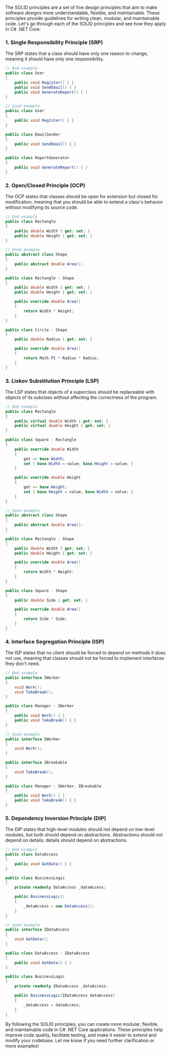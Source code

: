 The SOLID principles are a set of five design principles that aim to make software designs more understandable, flexible, and maintainable. These principles provide guidelines for writing clean, modular, and maintainable code. Let's go through each of the SOLID principles and see how they apply in C# .NET Core:

### 1. Single Responsibility Principle (SRP)

The SRP states that a class should have only one reason to change, meaning it should have only one responsibility.

```csharp
// Bad example
public class User
{
    public void Register() { }
    public void SendEmail() { }
    public void GenerateReport() { }
}

// Good example
public class User
{
    public void Register() { }
}

public class EmailSender
{
    public void SendEmail() { }
}

public class ReportGenerator
{
    public void GenerateReport() { }
}
```

### 2. Open/Closed Principle (OCP)

The OCP states that classes should be open for extension but closed for modification, meaning that you should be able to extend a class's behavior without modifying its source code.

```csharp
// Bad example
public class Rectangle
{
    public double Width { get; set; }
    public double Height { get; set; }
}

// Good example
public abstract class Shape
{
    public abstract double Area();
}

public class Rectangle : Shape
{
    public double Width { get; set; }
    public double Height { get; set; }

    public override double Area()
    {
        return Width * Height;
    }
}

public class Circle : Shape
{
    public double Radius { get; set; }

    public override double Area()
    {
        return Math.PI * Radius * Radius;
    }
}
```

### 3. Liskov Substitution Principle (LSP)

The LSP states that objects of a superclass should be replaceable with objects of its subclass without affecting the correctness of the program.

```csharp
// Bad example
public class Rectangle
{
    public virtual double Width { get; set; }
    public virtual double Height { get; set; }
}

public class Square : Rectangle
{
    public override double Width
    {
        get => base.Width;
        set { base.Width = value; base.Height = value; }
    }

    public override double Height
    {
        get => base.Height;
        set { base.Height = value; base.Width = value; }
    }
}

// Good example
public abstract class Shape
{
    public abstract double Area();
}

public class Rectangle : Shape
{
    public double Width { get; set; }
    public double Height { get; set; }

    public override double Area()
    {
        return Width * Height;
    }
}

public class Square : Shape
{
    public double Side { get; set; }

    public override double Area()
    {
        return Side * Side;
    }
}
```

### 4. Interface Segregation Principle (ISP)

The ISP states that no client should be forced to depend on methods it does not use, meaning that classes should not be forced to implement interfaces they don't need.

```csharp
// Bad example
public interface IWorker
{
    void Work();
    void TakeBreak();
}

public class Manager : IWorker
{
    public void Work() { }
    public void TakeBreak() { }
}

// Good example
public interface IWorker
{
    void Work();
}

public interface IBreakable
{
    void TakeBreak();
}

public class Manager : IWorker, IBreakable
{
    public void Work() { }
    public void TakeBreak() { }
}
```

### 5. Dependency Inversion Principle (DIP)

The DIP states that high-level modules should not depend on low-level modules, but both should depend on abstractions. Abstractions should not depend on details; details should depend on abstractions.

```csharp
// Bad example
public class DataAccess
{
    public void GetData() { }
}

public class BusinessLogic
{
    private readonly DataAccess _dataAccess;

    public BusinessLogic()
    {
        _dataAccess = new DataAccess();
    }
}

// Good example
public interface IDataAccess
{
    void GetData();
}

public class DataAccess : IDataAccess
{
    public void GetData() { }
}

public class BusinessLogic
{
    private readonly IDataAccess _dataAccess;

    public BusinessLogic(IDataAccess dataAccess)
    {
        _dataAccess = dataAccess;
    }
}
```

By following the SOLID principles, you can create more modular, flexible, and maintainable code in C# .NET Core applications. These principles help improve code quality, facilitate testing, and make it easier to extend and modify your codebase. Let me know if you need further clarification or more examples!